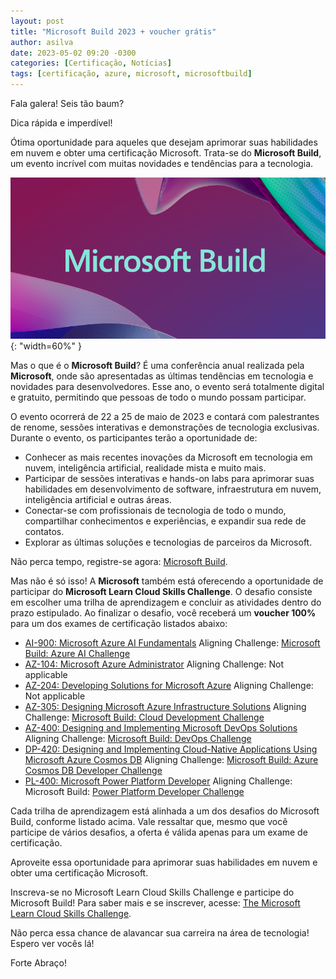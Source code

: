 ```yaml
---
layout: post
title: "Microsoft Build 2023 + voucher grátis"
author: asilva
date: 2023-05-02 09:20 -0300
categories: [Certificação, Notícias]
tags: [certificação, azure, microsoft, microsoftbuild]
---
```


Fala galera! Seis tão baum?

Dica rápida e imperdível!

Ótima oportunidade para aqueles que desejam aprimorar suas habilidades em nuvem e obter uma certificação Microsoft. Trata-se do **Microsoft Build**, um evento incrível com muitas novidades e tendências para a tecnologia.

![](/assets/img/68/msbuild.png){: "width=60%" }

Mas o que é o **Microsoft Build**? É uma conferência anual realizada pela **Microsoft**, onde são apresentadas as últimas tendências em tecnologia e novidades para desenvolvedores. Esse ano, o evento será totalmente digital e gratuito, permitindo que pessoas de todo o mundo possam participar.

O evento ocorrerá de 22 a 25 de maio de 2023 e contará com palestrantes de renome, sessões interativas e demonstrações de tecnologia exclusivas. Durante o evento, os participantes terão a oportunidade de:

- Conhecer as mais recentes inovações da Microsoft em tecnologia em nuvem, inteligência artificial, realidade mista e muito mais.
- Participar de sessões interativas e hands-on labs para aprimorar suas habilidades em desenvolvimento de software, infraestrutura em nuvem, inteligência artificial e outras áreas.
- Conectar-se com profissionais de tecnologia de todo o mundo, compartilhar conhecimentos e experiências, e expandir sua rede de contatos.
- Explorar as últimas soluções e tecnologias de parceiros da Microsoft.

Não perca tempo, registre-se agora: <a href="https://build.microsoft.com/en-US/home" target="_blank">Microsoft Build</a>.

Mas não é só isso! A **Microsoft** também está oferecendo a oportunidade de participar do **Microsoft Learn Cloud Skills Challenge**. O desafio consiste em escolher uma trilha de aprendizagem e concluir as atividades dentro do prazo estipulado. Ao finalizar o desafio, você receberá um **voucher 100%** para um dos exames de certificação listados abaixo:

- <a href="https://learn.microsoft.com/certifications/exams/ai-900?ocid=cloudskillschallenge_build23_webpage_cnl" target="_blank">AI-900: Microsoft Azure AI Fundamentals</a> Aligning Challenge: <a href="https://learn.microsoft.com/training/challenges?id=12f32cf8-2cd8-42e1-97dd-001b4a042766&WT.mc_id=cloudskillschallenge_12f32cf8-2cd8-42e1-97dd-001b4a042766" target="_blank">Microsoft Build: Azure AI Challenge</a>
- <a href="https://learn.microsoft.com/certifications/exams/az-104?ocid=cloudskillschallenge_build23_webpage_cnl" target="_blank">AZ-104: Microsoft Azure Administrator</a> Aligning Challenge: Not applicable
- <a href="https://learn.microsoft.com/certifications/exams/az-204?ocid=cloudskillschallenge_build23_webpage_cnl" target="_blank">AZ-204: Developing Solutions for Microsoft Azure</a> Aligning Challenge: Not applicable
- <a href="https://learn.microsoft.com/certifications/exams/az-305?ocid=cloudskillschallenge_build23_webpage_cnl" target="_blank">AZ-305: Designing Microsoft Azure Infrastructure Solutions</a> Aligning Challenge: <a href="https://learn.microsoft.com/training/challenges?id=71858d04-7069-436b-860c-a432f5bf3540&WT.mc_id=cloudskillschallenge_71858d04-7069-436b-860c-a432f5bf3540" target="_blank">Microsoft Build: Cloud Development Challenge</a>
- <a href="https://learn.microsoft.com/certifications/exams/az-104?ocid=cloudskillschallenge_build23_webpage_cnl" target="_blank">AZ-400: Designing and Implementing Microsoft DevOps Solutions</a> Aligning Challenge: <a href="https://learn.microsoft.com/training/challenges?id=a04472a5-f71a-4355-82cc-b5f2748390b3&WT.mc_id=cloudskillschallenge_a04472a5-f71a-4355-82cc-b5f2748390b3" target="_blank">Microsoft Build: DevOps Challenge</a>
- <a href="https://learn.microsoft.com/certifications/exams/dp-420?ocid=cloudskillschallenge_build23_webpage_cnl" target="_blank">DP-420: Designing and Implementing Cloud-Native Applications Using Microsoft Azure Cosmos DB</a> Aligning Challenge: <a href="https://learn.microsoft.com/training/challenges?id=486d98ad-0b05-474d-a1ad-8d279a260c9d&WT.mc_id=cloudskillschallenge_486d98ad-0b05-474d-a1ad-8d279a260c9d" target="_blank">Microsoft Build: Azure Cosmos DB Developer Challenge</a>
- <a href="https://learn.microsoft.com/certifications/exams/pl-400?ocid=cloudskillschallenge_build23_webpage_cnl" target="_blank">PL-400: Microsoft Power Platform Developer</a> Aligning Challenge: Microsoft Build: <a href="https://learn.microsoft.com/training/challenges?id=69681a7d-f052-4034-bf05-19a6dcf1bbec&WT.mc_id=cloudskillschallenge_69681a7d-f052-4034-bf05-19a6dcf1bbec" target="_blank">Power Platform Developer Challenge</a>

Cada trilha de aprendizagem está alinhada a um dos desafios do Microsoft Build, conforme listado acima. Vale ressaltar que, mesmo que você participe de vários desafios, a oferta é válida apenas para um exame de certificação.

Aproveite essa oportunidade para aprimorar suas habilidades em nuvem e obter uma certificação Microsoft.

Inscreva-se no Microsoft Learn Cloud Skills Challenge e participe do Microsoft Build! Para saber mais e se inscrever, acesse: <a href="https://www.microsoft.com/en-US/cloudskillschallenge/build/officialrules/2023" target="_blank">The Microsoft Learn Cloud Skills Challenge</a>.

Não perca essa chance de alavancar sua carreira na área de tecnologia! Espero ver vocês lá!

Forte Abraço!

